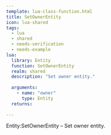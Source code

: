 ```yaml
---
template: lua-class-function.html
title: SetOwnerEntity
icon: lua-shared
tags:
  - lua
  - shared
  - needs-verification
  - needs-example
lua:
  library: Entity
  function: SetOwnerEntity
  realm: shared
  description: "Set owner entity."
  
  arguments:
    - name: "owner"
      type: Entity
  returns:
    
---
```


<div class="lua__search__keywords">
Entity:SetOwnerEntity &#x2013; Set owner entity.
</div>

